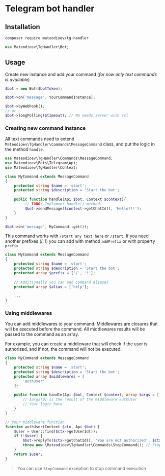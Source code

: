 # Telegram bot handler

## Installation

```bash
composer require mateodioev/tg-handler
```

```php
use Mateodioev\TgHandler\Bot;
```

## Usage

Create new instance and add your command (*for now only text commands is available*)

```php
$bot = new Bot($botToken);

$bot->on('message', YourCommandInstance);

$bot->byWebhook();
// or
$bot->longPolling($timeout); // No needs server with ssl
```

### Creating new command instance

All text commands need to extend `Mateodioev\TgHandler\Commands\MessageCommand` class, and put the logic in the method `handle`.

```php
use Mateodioev\TgHandler\Commands\MessageCommand;
use Mateodioev\Bots\Telegram\Api;
use Mateodioev\TgHandler\Context;

class MyCommand extends MessageCommand
{
    protected string $name = 'start';
    protected string $description = 'Start the bot';
    
    public function handle(Api $bot, Context $context){
         // TODO: Implement handle() method.
         $bot->sendMessage($context->getChatId(), 'Hello!!!');
    }
}

$bot->on('message', MyCommand::get());
```

This command works with `/start any text here` or `/start`. If you need another prefixes (/, !) you can add with method `addPrefix` or with property `prefix`

```php
class MyCommand extends MessageCommand
{
    protected string $name = 'start';
    protected string $description = 'Start the bot';
    protected array $prefix = ['/', '!'];
    
    // Additionally you can add command aliases
    protected array $alias = ['help'];
    
    ...
}
```

 ### Using middlewares

You can add middlewares to your command. Middlewares are closures that will be executed before the command. All middlewares results will be passed to the command as an array.

For example, you can create a middleware that will check if the user is authorized, and if not, the command will not be executed.

```php
class MyCommand extends MessageCommand
{
    protected string $name = 'start';
    protected string $description = 'Start the bot';
    protected array $middlewares = [
        'authUser'
    ];
    
    public function handle(Api $bot, Context $context, array $args = []){
        // $args[0] is the result of the middleware authUser
        // Your logic here
    }
}

// Your middleware function 
function authUser(Context $ctx, Api $bot) {
    $user = User::find($ctx->getUserId());
    if (!$user) {
        $bot->replyTo($ctx->getChatId(), 'You are not authorized', $ctx->getMessageId())
        throw new \Mateodioev\TgHandler\Commands\StopCommand(); // Stop command execution
    }
    return $user;
}
```
> You can use `StopCommand` exception to stop command execution